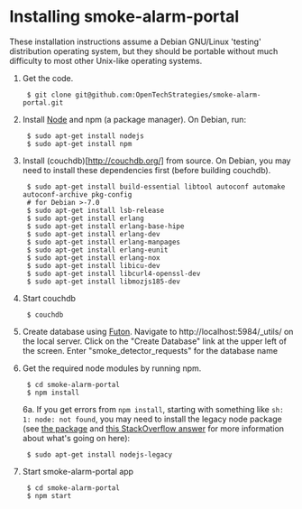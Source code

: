 # Installing smoke-alarm-portal

These installation instructions assume a Debian GNU/Linux 'testing'
distribution operating system, but they should be portable without
much difficulty to most other Unix-like operating systems.

1. Get the code.

        $ git clone git@github.com:OpenTechStrategies/smoke-alarm-portal.git

2. Install [Node](https://nodejs.org/download/) and npm (a package manager).
   On Debian, run:

        $ sudo apt-get install nodejs
        $ sudo apt-get install npm

3. Install (couchdb)[http://couchdb.org/] from source.  On Debian, you may need to install these dependencies first (before building couchdb).

        $ sudo apt-get install build-essential libtool autoconf automake autoconf-archive pkg-config
        # for Debian >-7.0
        $ sudo apt-get install lsb-release
        $ sudo apt-get install erlang
        $ sudo apt-get install erlang-base-hipe
        $ sudo apt-get install erlang-dev
        $ sudo apt-get install erlang-manpages
        $ sudo apt-get install erlang-eunit
        $ sudo apt-get install erlang-nox
        $ sudo apt-get install libicu-dev
        $ sudo apt-get install libcurl4-openssl-dev
        $ sudo apt-get install libmozjs185-dev

4. Start couchdb

        $ couchdb

5. Create database using [Futon](https://wiki.apache.org/couchdb/Getting_started_with_Futon
). Navigate to http://localhost:5984/\_utils/ on the local server. Click on the "Create Database" link at the upper left of the screen. Enter "smoke\_detector\_requests" for the database name

6. Get the required node modules by running npm.

        $ cd smoke-alarm-portal
        $ npm install

   6a. If you get errors from `npm install`, starting with something like
   `sh: 1: node: not found`, you may need to install the legacy node
   package (see [the
   package](https://packages.debian.org/sid/nodejs-legacy)
   and [this StackOverflow
   answer](stackoverflow.com/questions/21168141/can-not-install-packages-using-node-package-manager-in-ubuntu)
   for more information about what's going on here):

        $ sudo apt-get install nodejs-legacy

7. Start smoke-alarm-portal app

        $ cd smoke-alarm-portal
        $ npm start
